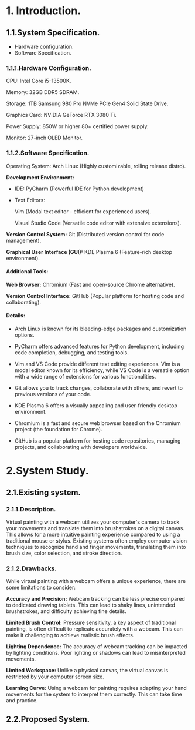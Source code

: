 # 1. Introduction.

## 1.1.System Specification.

 - Hardware configuration.
 - Software Specification.

### 1.1.1.Hardware Configuration.

  CPU: Intel Core i5-13500K.
  
  Memory: 32GB DDR5 SDRAM.
  
  Storage: 1TB Samsung 980 Pro NVMe PCIe Gen4 Solid State Drive.
  
  Graphics Card: NVIDIA GeForce RTX 3080 Ti.

  Power Supply: 850W or higher 80+ certified power supply.

  Monitor: 27-inch OLED Monitor.

### 1.1.2.Software Specification.

  Operating System: Arch Linux (Highly customizable, rolling release distro).

  **Development Environment:**

  - IDE: PyCharm (Powerful IDE for Python development)
    
  - Text Editors:

    Vim (Modal text editor - efficient for experienced users).
    
    Visual Studio Code (Versatile code editor with extensive extensions).

  **Version Control System:** Git (Distributed version control for code management).

  **Graphical User Interface (GUI):** KDE Plasma 6 (Feature-rich desktop environment).
  

  #### Additional Tools:


  **Web Browser:** Chromium (Fast and open-source Chrome alternative).
  
  **Version Control Interface:** GitHub (Popular platform for hosting code and collaborating).

  

  #### Details:


  - Arch Linux is known for its bleeding-edge packages and customization options.

  - PyCharm offers advanced features for Python development, including code completion, debugging, and testing tools.
  
  - Vim and VS Code provide different text editing experiences. Vim is a modal editor known for its efficiency, while VS Code is a versatile option with a wide range of extensions for various functionalities.
    
  - Git allows you to track changes, collaborate with others, and revert to previous versions of your code.
    
  - KDE Plasma 6 offers a visually appealing and user-friendly desktop environment.
    
  - Chromium is a fast and secure web browser based on the Chromium project (the foundation for Chrome).
    
  - GitHub is a popular platform for hosting code repositories, managing projects, and collaborating with developers worldwide.


# 2.System Study.


 ## 2.1.Existing system.


  ### 2.1.1.Description.

  
  Virtual painting with a webcam utilizes your computer's camera to track your movements and translate them into brushstrokes on a digital canvas. 
  This allows for a more intuitive painting experience compared to using a traditional mouse or stylus.
  Existing systems often employ computer vision techniques to recognize hand and finger movements, translating them into brush size, color selection, and stroke direction.

  ### 2.1.2.Drawbacks.

 While virtual painting with a webcam offers a unique experience, there are some limitations to consider:

  **Accuracy and Precision:** Webcam tracking can be less precise compared to dedicated drawing tablets. This can lead to shaky lines, unintended brushstrokes, and difficulty achieving fine details.

  **Limited Brush Control:** Pressure sensitivity, a key aspect of traditional painting, is often difficult to replicate accurately with a webcam. This can make it challenging to achieve realistic brush effects.

  **Lighting Dependence:** The accuracy of webcam tracking can be impacted by lighting conditions. Poor lighting or shadows can lead to misinterpreted movements.

  **Limited Workspace:** Unlike a physical canvas, the virtual canvas is restricted by your computer screen size.

  **Learning Curve:** Using a webcam for painting requires adapting your hand movements for the system to interpret them correctly. This can take time and practice.
  

 ## 2.2.Proposed System.
